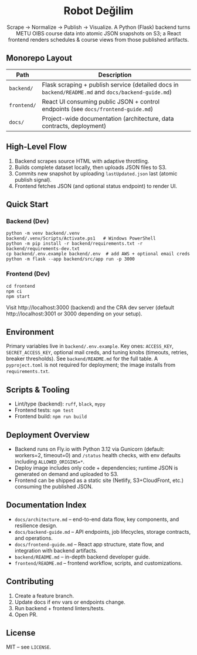 <div align="center">

# Robot Değilim

Scrape → Normalize → Publish → Visualize. A Python (Flask) backend turns METU OIBS course data into atomic JSON snapshots on S3; a React frontend renders schedules & course views from those published artifacts.

</div>

## Monorepo Layout
| Path | Description |
|------|-------------|
| `backend/` | Flask scraping + publish service (detailed docs in `backend/README.md` and `docs/backend-guide.md`) |
| `frontend/` | React UI consuming public JSON + control endpoints (see `docs/frontend-guide.md`) |
| `docs/` | Project-wide documentation (architecture, data contracts, deployment) |

## High-Level Flow
1. Backend scrapes source HTML with adaptive throttling.
2. Builds complete dataset locally, then uploads JSON files to S3.
3. Commits new snapshot by uploading `lastUpdated.json` last (atomic publish signal).
4. Frontend fetches JSON (and optional status endpoint) to render UI.

## Quick Start
### Backend (Dev)
```
python -m venv backend/.venv
backend/.venv/Scripts/Activate.ps1   # Windows PowerShell
python -m pip install -r backend/requirements.txt -r backend/requirements-dev.txt
cp backend/.env.example backend/.env  # add AWS + optional email creds
python -m flask --app backend/src/app run -p 3000
```

### Frontend (Dev)
```
cd frontend
npm ci
npm start
```
Visit http://localhost:3000 (backend) and the CRA dev server (default http://localhost:3001 or 3000 depending on your setup).

## Environment
Primary variables live in `backend/.env.example`. Key ones: `ACCESS_KEY`, `SECRET_ACCESS_KEY`, optional mail creds, and tuning knobs (timeouts, retries, breaker thresholds). See `backend/README.md` for the full table. A `pyproject.toml` is not required for deployment; the image installs from `requirements.txt`.

## Scripts & Tooling
- Lint/type (backend): `ruff`, `black`, `mypy`
- Frontend tests: `npm test`
- Frontend build: `npm run build`

## Deployment Overview
- Backend runs on Fly.io with Python 3.12 via Gunicorn (default: workers=2, timeout=0) and `/status` health checks, with env defaults including `ALLOWED_ORIGINS=*`.
- Deploy image includes only code + dependencies; runtime JSON is generated on demand and uploaded to S3.
- Frontend can be shipped as a static site (Netlify, S3+CloudFront, etc.) consuming the published JSON.

## Documentation Index
- `docs/architecture.md` – end-to-end data flow, key components, and resilience design.
- `docs/backend-guide.md` – API endpoints, job lifecycles, storage contracts, and operations.
- `docs/frontend-guide.md` – React app structure, state flow, and integration with backend artifacts.
- `backend/README.md` – in-depth backend developer guide.
- `frontend/README.md` – frontend workflow, scripts, and customizations.

## Contributing
1. Create a feature branch.
2. Update docs if env vars or endpoints change.
3. Run backend + frontend linters/tests.
4. Open PR.

## License
MIT – see `LICENSE`.